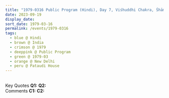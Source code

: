 ```yaml
---
title: "1979-0316 Public Program (Hindi), Day 7, Viśhuddhi Chakra, Śhāmiyānā, Garden, Pataudi House, 10 Ashoka Road, New Delhi, India"
date: 2023-09-19
display_date: 
sort_date: 1979-03-16
permalink: /events/1979-0316
tags:
  - blue @ Hindi
  - brown @ India
  - crimson @ 1979
  - deeppink @ Public Program
  - green @ 1979-03
  - orange @ New Delhi
  - peru @ Pataudi House
---
```


<br>

<wave-list>
  <list-title color="DarkSeaGreen" width="55">Key Quotes</list-title>
  <list-item color="BlanchedAlmond" width="280"><b>Q1:</b> <i></i></list-item>
  <list-item color="Lavender" width="280"><b>Q2:</b> <i></i></list-item>
</wave-list>

<br>

<wave-list>
  <list-title color="DarkSeaGreen" width="55">Comments</list-title>
  <list-item color="BlanchedAlmond" width="280"><b>C1:</b> <i></i></list-item>
  <list-item color="Lavender" width="280"><b>C2:</b> <i></i></list-item>
</wave-list>